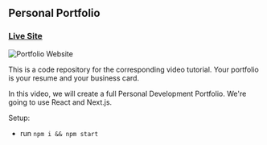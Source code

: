 ## Personal Portfolio

### [Live Site](https://myhngportfolio.netlify.app/)

![Portfolio Website]()

This is a code repository for the corresponding video tutorial. Your portfolio is your resume and your business card.

In this video, we will create a full Personal Development Portfolio. We're going to use React and Next.js.

Setup:
- run ```npm i && npm start```
